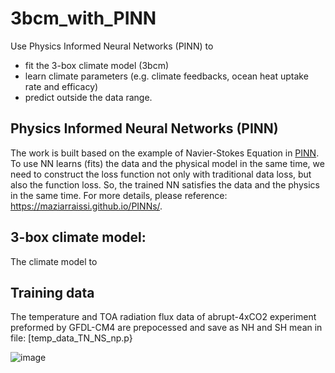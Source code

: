 # 3bcm_with_PINN
Use Physics Informed Neural Networks (PINN) to 
- fit the 3-box climate model (3bcm)
- learn climate parameters (e.g. climate feedbacks, ocean heat uptake rate and efficacy)
- predict outside the data range.

## Physics Informed Neural Networks (PINN)
The work is built based on the example of Navier-Stokes Equation in [PINN](https://github.com/maziarraissi/PINNs). To use NN learns (fits) the data and the physical model in the same time, we need to construct the loss function not only with traditional data loss, but also the function loss. So, the trained NN satisfies the data and the physics in the same time. For more details, please reference: https://maziarraissi.github.io/PINNs/.

## 3-box climate model:
The climate model to 

## Training data
The temperature and TOA radiation flux data of abrupt-4xCO2 experiment preformed by GFDL-CM4 are prepocessed and save as NH and SH mean in file: [temp_data_TN_NS_np.p}


![image](https://user-images.githubusercontent.com/61756907/150723100-61001d3e-f624-4f46-8980-020753ccaddf.png)

# 
